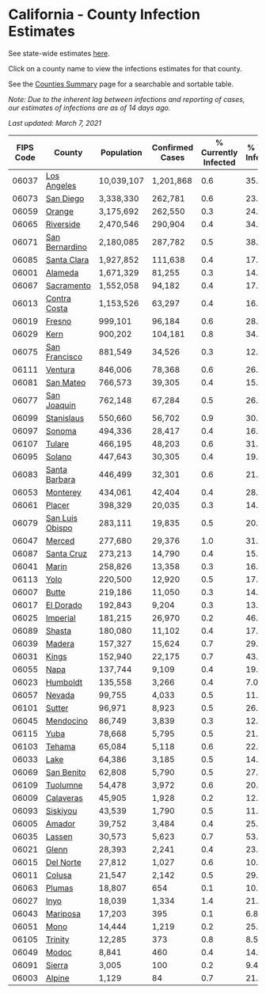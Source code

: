 # California - County Infection Estimates

See state-wide estimates [here](/infections/us-ca).

Click on a county name to view the infections estimates for that county.

See the [Counties Summary](/infections/summary-counties) page for a searchable and sortable table.

*Note: Due to the inherent lag between infections and reporting of cases, our estimates of infections are as of 14 days ago.*

*Last updated: March 7, 2021*

|   FIPS Code |                             County |   Population |   Confirmed Cases |   % Currently Infected |   % Total Infected |
|-------------|------------------------------------|--------------|-------------------|------------------------|--------------------|
|       06037 |         [Los Angeles](los-angeles) |   10,039,107 |         1,201,868 |                    0.6 |               35.8 |
|       06073 |             [San Diego](san-diego) |    3,338,330 |           262,781 |                    0.6 |               23.0 |
|       06059 |                   [Orange](orange) |    3,175,692 |           262,550 |                    0.3 |               24.7 |
|       06065 |             [Riverside](riverside) |    2,470,546 |           290,904 |                    0.4 |               34.7 |
|       06071 |   [San Bernardino](san-bernardino) |    2,180,085 |           287,782 |                    0.5 |               38.6 |
|       06085 |         [Santa Clara](santa-clara) |    1,927,852 |           111,638 |                    0.4 |               17.2 |
|       06001 |                 [Alameda](alameda) |    1,671,329 |            81,255 |                    0.3 |               14.5 |
|       06067 |           [Sacramento](sacramento) |    1,552,058 |            94,182 |                    0.4 |               17.8 |
|       06013 |       [Contra Costa](contra-costa) |    1,153,526 |            63,297 |                    0.4 |               16.2 |
|       06019 |                   [Fresno](fresno) |      999,101 |            96,184 |                    0.6 |               28.5 |
|       06029 |                       [Kern](kern) |      900,202 |           104,181 |                    0.8 |               34.4 |
|       06075 |     [San Francisco](san-francisco) |      881,549 |            34,526 |                    0.3 |               12.3 |
|       06111 |                 [Ventura](ventura) |      846,006 |            78,368 |                    0.6 |               26.6 |
|       06081 |             [San Mateo](san-mateo) |      766,573 |            39,305 |                    0.4 |               15.6 |
|       06077 |         [San Joaquin](san-joaquin) |      762,148 |            67,284 |                    0.5 |               26.4 |
|       06099 |           [Stanislaus](stanislaus) |      550,660 |            56,702 |                    0.9 |               30.4 |
|       06097 |                   [Sonoma](sonoma) |      494,336 |            28,417 |                    0.4 |               16.8 |
|       06107 |                   [Tulare](tulare) |      466,195 |            48,203 |                    0.6 |               31.2 |
|       06095 |                   [Solano](solano) |      447,643 |            30,305 |                    0.4 |               19.8 |
|       06083 |     [Santa Barbara](santa-barbara) |      446,499 |            32,301 |                    0.6 |               21.6 |
|       06053 |               [Monterey](monterey) |      434,061 |            42,404 |                    0.4 |               28.5 |
|       06061 |                   [Placer](placer) |      398,329 |            20,035 |                    0.3 |               14.7 |
|       06079 | [San Luis Obispo](san-luis-obispo) |      283,111 |            19,835 |                    0.5 |               20.3 |
|       06047 |                   [Merced](merced) |      277,680 |            29,376 |                    1.0 |               31.1 |
|       06087 |           [Santa Cruz](santa-cruz) |      273,213 |            14,790 |                    0.4 |               15.6 |
|       06041 |                     [Marin](marin) |      258,826 |            13,358 |                    0.3 |               16.5 |
|       06113 |                       [Yolo](yolo) |      220,500 |            12,920 |                    0.5 |               17.2 |
|       06007 |                     [Butte](butte) |      219,186 |            11,050 |                    0.3 |               14.6 |
|       06017 |             [El Dorado](el-dorado) |      192,843 |             9,204 |                    0.3 |               13.7 |
|       06025 |               [Imperial](imperial) |      181,215 |            26,970 |                    0.2 |               46.9 |
|       06089 |                   [Shasta](shasta) |      180,080 |            11,102 |                    0.4 |               17.3 |
|       06039 |                   [Madera](madera) |      157,327 |            15,624 |                    0.7 |               29.1 |
|       06031 |                     [Kings](kings) |      152,940 |            22,175 |                    0.7 |               43.3 |
|       06055 |                       [Napa](napa) |      137,744 |             9,109 |                    0.4 |               19.1 |
|       06023 |               [Humboldt](humboldt) |      135,558 |             3,266 |                    0.4 |                7.0 |
|       06057 |                   [Nevada](nevada) |       99,755 |             4,033 |                    0.5 |               11.6 |
|       06101 |                   [Sutter](sutter) |       96,971 |             8,923 |                    0.5 |               26.8 |
|       06045 |             [Mendocino](mendocino) |       86,749 |             3,839 |                    0.3 |               12.7 |
|       06115 |                       [Yuba](yuba) |       78,668 |             5,795 |                    0.5 |               21.3 |
|       06103 |                   [Tehama](tehama) |       65,084 |             5,118 |                    0.6 |               22.1 |
|       06033 |                       [Lake](lake) |       64,386 |             3,185 |                    0.5 |               14.0 |
|       06069 |           [San Benito](san-benito) |       62,808 |             5,790 |                    0.5 |               27.1 |
|       06109 |               [Tuolumne](tuolumne) |       54,478 |             3,972 |                    0.6 |               20.6 |
|       06009 |             [Calaveras](calaveras) |       45,905 |             1,928 |                    0.2 |               12.1 |
|       06093 |               [Siskiyou](siskiyou) |       43,539 |             1,790 |                    0.5 |               11.6 |
|       06005 |                   [Amador](amador) |       39,752 |             3,484 |                    0.4 |               25.0 |
|       06035 |                   [Lassen](lassen) |       30,573 |             5,623 |                    0.7 |               53.8 |
|       06021 |                     [Glenn](glenn) |       28,393 |             2,241 |                    0.4 |               23.1 |
|       06015 |             [Del Norte](del-norte) |       27,812 |             1,027 |                    0.6 |               10.5 |
|       06011 |                   [Colusa](colusa) |       21,547 |             2,142 |                    0.5 |               29.1 |
|       06063 |                   [Plumas](plumas) |       18,807 |               654 |                    0.1 |               10.0 |
|       06027 |                       [Inyo](inyo) |       18,039 |             1,334 |                    1.4 |               21.2 |
|       06043 |               [Mariposa](mariposa) |       17,203 |               395 |                    0.1 |                6.8 |
|       06051 |                       [Mono](mono) |       14,444 |             1,219 |                    0.2 |               25.3 |
|       06105 |                 [Trinity](trinity) |       12,285 |               373 |                    0.8 |                8.5 |
|       06049 |                     [Modoc](modoc) |        8,841 |               460 |                    0.4 |               14.5 |
|       06091 |                   [Sierra](sierra) |        3,005 |               100 |                    0.2 |                9.4 |
|       06003 |                   [Alpine](alpine) |        1,129 |                84 |                    0.7 |               21.6 |